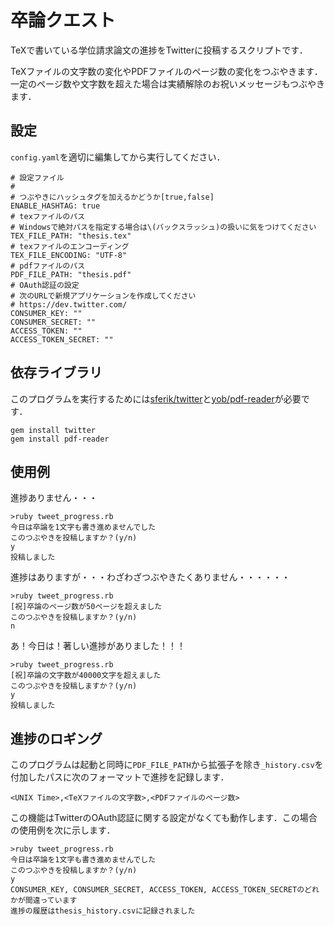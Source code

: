 卒論クエスト
===========================
TeXで書いている学位請求論文の進捗をTwitterに投稿するスクリプトです．

TeXファイルの文字数の変化やPDFファイルのページ数の変化をつぶやきます．
一定のページ数や文字数を超えた場合は実績解除のお祝いメッセージもつぶやきます．

## 設定
`config.yaml`を適切に編集してから実行してください．

	# 設定ファイル
	# 
	# つぶやきにハッシュタグを加えるかどうか[true,false]
	ENABLE_HASHTAG: true
	# texファイルのパス
	# Windowsで絶対パスを指定する場合は\(バックスラッシュ)の扱いに気をつけてください
	TEX_FILE_PATH: "thesis.tex"
	# texファイルのエンコーディング
	TEX_FILE_ENCODING: "UTF-8"
	# pdfファイルのパス
	PDF_FILE_PATH: "thesis.pdf"
	# OAuth認証の設定
	# 次のURLで新規アプリケーションを作成してください
	# https://dev.twitter.com/
	CONSUMER_KEY: ""
	CONSUMER_SECRET: ""
	ACCESS_TOKEN: ""
	ACCESS_TOKEN_SECRET: ""

## 依存ライブラリ
このプログラムを実行するためには[sferik/twitter](https://github.com/sferik/twitter)と[yob/pdf-reader](https://github.com/yob/pdf-reader)が必要です．

	gem install twitter
	gem install pdf-reader

## 使用例
進捗ありません・・・

	>ruby tweet_progress.rb
	今日は卒論を1文字も書き進めませんでした
	このつぶやきを投稿しますか？(y/n)
	y
	投稿しました

進捗はありますが・・・わざわざつぶやきたくありません・・・・・・

	>ruby tweet_progress.rb
	[祝]卒論のページ数が50ページを超えました
	このつぶやきを投稿しますか？(y/n)
	n

あ！今日は！著しい進捗がありました！！！

	>ruby tweet_progress.rb
	[祝]卒論の文字数が40000文字を超えました
	このつぶやきを投稿しますか？(y/n)
	y
	投稿しました

## 進捗のロギング
このプログラムは起動と同時に`PDF_FILE_PATH`から拡張子を除き`_history.csv`を付加したパスに次のフォーマットで進捗を記録します．

	<UNIX Time>,<TeXファイルの文字数>,<PDFファイルのページ数>

この機能はTwitterのOAuth認証に関する設定がなくても動作します．この場合の使用例を次に示します．

	>ruby tweet_progress.rb
	今日は卒論を1文字も書き進めませんでした
	このつぶやきを投稿しますか？(y/n)
	y
	CONSUMER_KEY, CONSUMER_SECRET, ACCESS_TOKEN, ACCESS_TOKEN_SECRETのどれかが間違っています
	進捗の履歴はthesis_history.csvに記録されました
